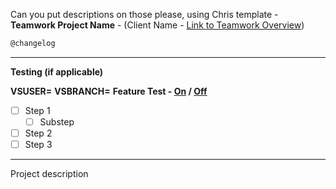 Can you put descriptions on those please, using Chris template -
**Teamwork Project Name** - (Client Name - [Link to Teamwork Overview](https://visualsoftacm1.eu.teamwork.com/#/projects/123456/overview/summary)) 

```changelog
@changelog
```

------

**Testing (if applicable)**

**VSUSER=**
**VSBRANCH=**
**Feature Test - [On]() / [Off]()**

- [ ] Step 1
  - [ ] Substep
- [ ] Step 2
- [ ] Step 3

------

Project description